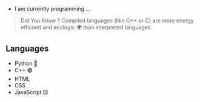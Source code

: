 
- I am currently programming ...

> Did You Know ? 
> Compiled languages (like C++ or C) are more energy efficient and ecologic 🌍 than interpreted languages. 

## Languages

- Python 🐍
- C++ 🟣
- HTML
- CSS
- JavaScript 🟨
